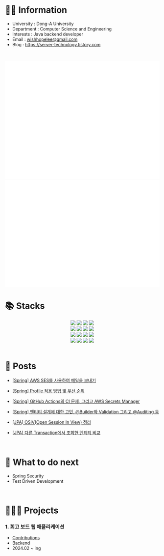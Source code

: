 <div>
  <h1>💁🏻 Information</h1>

  - University : Dong-A University
  - Department : Computer Science and Engineering
  - Interests : Java backend developer
  - Email : wishhopelee@gmail.com
  - Blog : https://server-technology.tistory.com
</div>
<br>
<div>
  
  ![Metrics](/github-metrics.svg)
  <br>
  ![Metrics](/metrics.plugin.isocalendar.fullyear.svg)
  
</div>

<!-- 기술 스택 -->
<div>
<h1>📚 Stacks</h1>
<div align=center>
  <img src="https://img.shields.io/badge/java-007396?style=for-the-badge&logo=java&logoColor=white">
  <img src="https://img.shields.io/badge/html5-E34F26?style=for-the-badge&logo=html5&logoColor=white">
  <img src="https://img.shields.io/badge/css-1572B6?style=for-the-badge&logo=css3&logoColor=white">
  <img src="https://img.shields.io/badge/javascript-F7DF1E?style=for-the-badge&logo=javascript&logoColor=black">
  <br>

  <img src="https://img.shields.io/badge/jquery-0769AD?style=for-the-badge&logo=jquery&logoColor=white">
  <img src="https://img.shields.io/badge/mysql-4479A1?style=for-the-badge&logo=mysql&logoColor=white">
  <img src="https://img.shields.io/badge/springboot-6DB33F?style=for-the-badge&logo=springboot&logoColor=white">
  <img src="https://img.shields.io/badge/bootstrap-7952B3?style=for-the-badge&logo=bootstrap&logoColor=white">
  <br>
  
  <img src="https://img.shields.io/badge/gradle-02303A?style=for-the-badge&logo=gradle&logoColor=white">
  <img src="https://img.shields.io/badge/github-181717?style=for-the-badge&logo=github&logoColor=white">
  <img src="https://img.shields.io/badge/git-F05032?style=for-the-badge&logo=git&logoColor=white">
  <img src="https://img.shields.io/badge/hibernate-59666C?style=for-the-badge&logo=Hibernate&logoColor=white">
  <br>

  <img src="https://img.shields.io/badge/androidstudio-34A853?style=for-the-badge&logo=android&logoColor=white">
  <img src="https://img.shields.io/badge/thymeleaf-005F0F?style=for-the-badge&logo=thymeleaf&logoColor=white">
  <img src="https://img.shields.io/badge/c++-00599C?style=for-the-badge&logo=cplusplus&logoColor=white">
  <img src="https://img.shields.io/badge/kotlin-7F52FF?style=for-the-badge&logo=kotlin&logoColor=white">

</div>
</div>
<br>

<!-- 블로그 포스트 -->
<div>
<h1>📝 Posts</h1>
  
- <a href="https://server-technology.tistory.com/303">[Spring] AWS SES를 사용하여 메일을 보내기</a>

- <a href="https://server-technology.tistory.com/299">[Spring] Profile 적용 방법 및 우선 순위</a>

- <a href="https://server-technology.tistory.com/280">[Spring] GitHub Actions의 CI 문제, 그리고 AWS Secrets Manager</a>

- <a href="https://server-technology.tistory.com/247">[Spring] 엔티티 설계에 대한 고민, @Builder와 Validation 그리고 @Auditing 등</a>

- <a href="https://server-technology.tistory.com/289">[JPA] OSIV(Open Session In View) 정리</a>

- <a href="https://server-technology.tistory.com/285">[JPA] 다른 Transaction에서 조회한 엔티티 비교</a>
</div>
<br>

<div>
<h1>🤔 What to do next</h1>

- Spring Security
- Test Driven Development
  
</div>
<br>

<!-- 프로젝트 -->
<div>
  <h1>🧑🏻‍💻 Projects</h1>
  
  <h3>1. 회고 보드 웹 애플리케이션</h3>

  - <a href="https://github.com/donga-it-club/past-foward-backend">Contributions</a>
  - Backend
  - 2024.02 ~ ing
</div>
